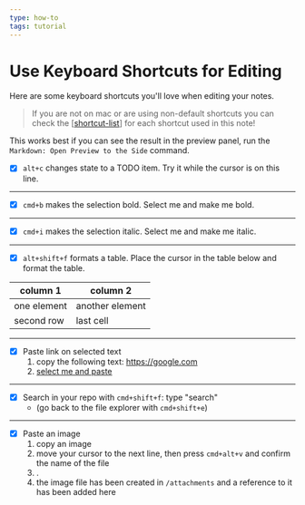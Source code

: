 ```yaml
---
type: how-to
tags: tutorial
---
```


# Use Keyboard Shortcuts for Editing

Here are some keyboard shortcuts you'll love when editing your notes.
>If you are not on mac or are using non-default shortcuts you can check the [[shortcut-list]] for each shortcut used in this note!

This works best if you can see the result in the preview panel, run the `Markdown: Open Preview to the Side` command.

- [x] `alt+c` changes state to a TODO item. Try it while the cursor is on this line.

---

- [x] `cmd+b` makes the selection bold. Select me and make me bold.

---

- [x] `cmd+i` makes the selection italic. Select me and make me italic.

---

- [x] `alt+shift+f` formats a table. Place the cursor in the table below and format the table.

| column 1    | column 2        |
| ----------- | --------------- |
| one element | another element |
| second row  | last cell       |

---

- [x] Paste link on selected text
  1. copy the following text: https://google.com
  2. [select me and paste](https://google.com)

---

- [x] Search in your repo with `cmd+shift+f`: type "search"
  - (go back to the file explorer with `cmd+shift+e`)

---

- [x] Paste an image
  1. copy an image
  2. move your cursor to the next line, then press `cmd+alt+v` and confirm the name of the file
  3. .
  4. the image file has been created in `/attachments` and a reference to it has been added here

[//begin]: # "Autogenerated link references for markdown compatibility"
[shortcut-list]: shortcut-list "Shortcut-List"
[//end]: # "Autogenerated link references"